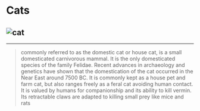 # Cats
![cat](images/cat.png)
--- 
--- 
> commonly referred to as the domestic cat or house cat, is a small domesticated carnivorous mammal. It is the only domesticated species of the family Felidae. Recent advances in archaeology and genetics have shown that the domestication of the cat occurred in the Near East around 7500 BC. It is commonly kept as a house pet and farm cat, but also ranges freely as a feral cat avoiding human contact. It is valued by humans for companionship and its ability to kill vermin. Its retractable claws are adapted to killing small prey like mice and rats